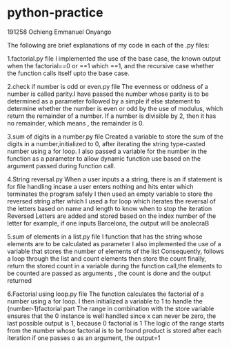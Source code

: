 # python-practice
191258 Ochieng Emmanuel Onyango

The following are brief explanations of my code in each of the .py files:

 1.factorial.py file
   I implemented the use of the base case, the known output when the factorial==0 or ==1 which ==1,
    and the recursive case whether the function calls itself upto the base case.

2.check if number is odd or even.py file
 The evenness or oddness of a number is called parity.I have passed the number whose parity is to be determined
  as a parameter followed by a simple if else statement to determine whether the number is even or odd by the use of
   modulus, which return the remainder of a number. If a number is divisible by 2, then it has no remainder, which means
    , the remainder is 0.

3.sum of  digits in a number.py file
 Created a variable to store the sum of the digits in a number,initialized to 0,  after iterating the string type-casted
   number  using a for loop.
    I  also passed a variable for the number in the function as a parameter to allow dynamic function use based on the
     argument passed during function call.

4.String reversal.py
 When a user inputs a  a string, there is an  if statement is  for file handling incase a user enters nothing and hits
  enter which terminates the program safely
   I then used an empty variable to store the reversed string after which I used a for loop  which iterates the reversal
    of the letters based on  name and length to know when to stop the iteration
     Reversed Letters are added and stored based on the index number of the letter
      for example, if one inputs Barcelona, the output will be anolecraB

 5.sum of elements in a list.py file
 I function that has the string whose elements are to be calculated as parameter
   I also implemented the use of a variable that stores the number of elements of the list
     Consequently, follows a loop through the list and count elements then store the count
      finally, return the stored count in a variable
       during the function call,the elements to be counted are passed as arguments , the count is done and the output 
        returned
 
6.Factorial using loop.py file
  The function calculates the factorial of a number using a for loop. I then initialized a variable to 1 to handle the
     (number-1)factorial part
      The range in combination with the store variable ensures that
       the 0 instance is well handled since x can never be zero, the last possible output is 1, because 0 factorial is 1
        The logic of the range starts from the number whose factorial is to be found product is stored after
         each iteration
          if one passes o as an argument, the output=1
